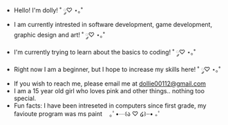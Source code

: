 -  Hello! I'm dolly! ˚ ༘♡ ⋆｡˚ 
- I am currently intrested in software development, game development, graphic design and art! ˚ ༘♡ ⋆｡˚ 
- I'm currently trying to learn about the basics to coding! ˚ ༘♡ ⋆｡˚ 
- Right now I am a beginner, but I hope to increase my skills here! ˚ ༘♡ ⋆｡˚ 
- If you wish to reach me, please email me at dollie00112@gmail.com
- I am a 15 year old girl who loves pink and other things.. nothing too special. 
- Fun facts: I have been intreseted in computers since first grade, my favioute program was ms paint
ㅤ｡ﾟ•┈꒰ა ♡ ໒꒱┈•  ｡ﾟ
<!---
dollietastyle/dollietastyle is a ✨ special ✨ repository because its `README.md` (this file) appears on your GitHub profile.
You can click the Preview link to take a look at your changes.
--->
